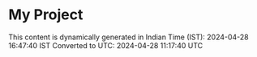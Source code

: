 # My Project

This content is dynamically generated in Indian Time (IST): 2024-04-28 16:47:40 IST
Converted to UTC: 2024-04-28 11:17:40 UTC
